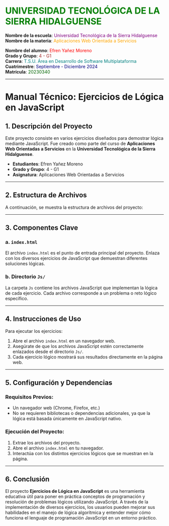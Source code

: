 # <span style="color:green;">UNIVERSIDAD TECNOLÓGICA DE LA SIERRA HIDALGUENSE</span>

**Nombre de la escuela**: <span style="color:purple;">Universidad Tecnológica de la Sierra Hidalguense</span>  
**Nombre de la materia**: <span style="color:orange;">Aplicaciones Web Orientada a Servicios</span>  

**Nombre del alumno**: <span style="color:red;">Efren Yañez Moreno</span>  
**Grado y Grupo**: <span style="color:brown;">4 - G1</span>  
**Carrera**: <span style="color:teal;">T.S.U. Área en Desarrollo de Software Multiplataforma</span>  
**Cuatrimestre**: <span style="color:navy;">Septiembre - Diciembre 2024</span>  
**Matrícula**: <span style="color:darkgreen;">20230340</span>

---
# Manual Técnico: Ejercicios de Lógica en JavaScript

## 1. Descripción del Proyecto

Este proyecto consiste en varios ejercicios diseñados para demostrar lógica mediante JavaScript. Fue creado como parte del curso de **Aplicaciones Web Orientadas a Servicios** en la **Universidad Tecnológica de la Sierra Hidalguense**.

- **Estudiantes**: Efren Yañez Moreno
- **Grado y Grupo**: 4 - G1
- **Asignatura**: Aplicaciones Web Orientadas a Servicios

---

## 2. Estructura de Archivos

A continuación, se muestra la estructura de archivos del proyecto:


---

## 3. Componentes Clave

### a. `index.html`
El archivo `index.html` es el punto de entrada principal del proyecto. Enlaza con los diversos ejercicios de JavaScript que demuestran diferentes soluciones lógicas.

### b. Directorio `Js/`
La carpeta `Js` contiene los archivos JavaScript que implementan la lógica de cada ejercicio. Cada archivo corresponde a un problema o reto lógico específico.

---

## 4. Instrucciones de Uso

Para ejecutar los ejercicios:

1. Abre el archivo `index.html` en un navegador web.
2. Asegúrate de que los archivos JavaScript estén correctamente enlazados desde el directorio `Js/`.
3. Cada ejercicio lógico mostrará sus resultados directamente en la página web.

---

## 5. Configuración y Dependencias

### Requisitos Previos:
- Un navegador web (Chrome, Firefox, etc.)
- No se requieren bibliotecas o dependencias adicionales, ya que la lógica está basada únicamente en JavaScript nativo.

### Ejecución del Proyecto:
1. Extrae los archivos del proyecto.
2. Abre el archivo `index.html` en tu navegador.
3. Interactúa con los distintos ejercicios lógicos que se muestran en la página.

---

## 6. Conclusión

El proyecto **Ejercicios de Lógica en JavaScript** es una herramienta educativa útil para poner en práctica conceptos de programación y resolución de problemas lógicos utilizando JavaScript. A través de la implementación de diversos ejercicios, los usuarios pueden mejorar sus habilidades en el manejo de lógica algorítmica y entender mejor cómo funciona el lenguaje de programación JavaScript en un entorno práctico.